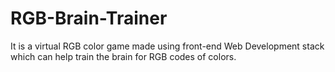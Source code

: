 # RGB-Brain-Trainer
It is a virtual RGB color game made using front-end Web Development stack which can help train the brain for RGB codes of colors.
